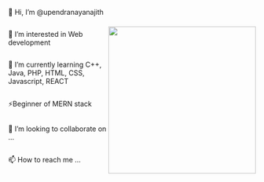 <div style="display: flex; justify-content: space-between;">
  <div style="display: flex; flex-direction: column;">
    <!-- Your text content -->
    <p>👋 Hi, I’m @upendranayanajith</p>
    <p>👀 I’m interested in Web development</p>
    <p>🌱 I’m currently learning C++, Java, PHP, HTML, CSS, Javascript, REACT</p>
    <p>⚡Beginner of MERN stack</p>
    <p>💞️ I’m looking to collaborate on ...</p>
    <p>📫 How to reach me ...</p>
  </div>
  <div style="display: flex; align-items: flex-end;">
    <!-- Your image -->
    <img src="https://github.com/upendranayanajith/upendranayanajith/assets/86357888/acfafd3c-29c7-42b1-801e-3d6d8b710809.jpg" width="300" height="300" style="align-self: flex-end;">
  </div>
</div>
